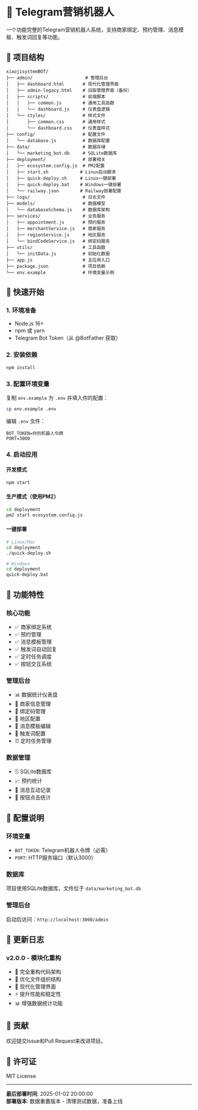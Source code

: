 # 🤖 Telegram营销机器人

一个功能完整的Telegram营销机器人系统，支持商家绑定、预约管理、消息模板、触发词回复等功能。

## 📁 项目结构

```
xiaojisystemBOT/
├── admin/                    # 管理后台
│   ├── dashboard.html       # 现代化管理界面
│   ├── admin-legacy.html    # 旧版管理界面（备份）
│   ├── scripts/             # 前端脚本
│   │   ├── common.js        # 通用工具函数
│   │   └── dashboard.js     # 仪表盘逻辑
│   └── styles/              # 样式文件
│       ├── common.css       # 通用样式
│       └── dashboard.css    # 仪表盘样式
├── config/                  # 配置文件
│   └── database.js          # 数据库配置
├── data/                    # 数据存储
│   └── marketing_bot.db     # SQLite数据库
├── deployment/              # 部署相关
│   ├── ecosystem.config.js  # PM2配置
│   ├── start.sh            # Linux启动脚本
│   ├── quick-deploy.sh     # Linux一键部署
│   ├── quick-deploy.bat    # Windows一键部署
│   └── railway.json        # Railway部署配置
├── logs/                    # 日志文件
├── models/                  # 数据模型
│   └── databaseSchema.js    # 数据库架构
├── services/                # 业务服务
│   ├── appointment.js       # 预约服务
│   ├── merchantService.js   # 商家服务
│   ├── regionService.js     # 地区服务
│   └── bindCodeService.js   # 绑定码服务
├── utils/                   # 工具函数
│   └── initData.js          # 初始化数据
├── app.js                   # 主应用入口
├── package.json             # 项目依赖
└── env.example              # 环境变量示例
```

## 🚀 快速开始

### 1. 环境准备

- Node.js 16+ 
- npm 或 yarn
- Telegram Bot Token（从 @BotFather 获取）

### 2. 安装依赖

```bash
npm install
```

### 3. 配置环境变量

复制 `env.example` 为 `.env` 并填入你的配置：

```bash
cp env.example .env
```

编辑 `.env` 文件：
```
BOT_TOKEN=你的机器人令牌
PORT=3000
```

### 4. 启动应用

#### 开发模式
```bash
npm start
```

#### 生产模式（使用PM2）
```bash
cd deployment
pm2 start ecosystem.config.js
```

#### 一键部署
```bash
# Linux/Mac
cd deployment
./quick-deploy.sh

# Windows
cd deployment
quick-deploy.bat
```

## 📱 功能特性

### 核心功能
- ✅ 商家绑定系统
- ✅ 预约管理
- ✅ 消息模板管理
- ✅ 触发词自动回复
- ✅ 定时任务调度
- ✅ 按钮交互系统

### 管理后台
- 📊 数据统计仪表盘
- 👥 商家信息管理
- 🔑 绑定码管理
- 📍 地区配置
- 📝 消息模板编辑
- 🎯 触发词配置
- ⏰ 定时任务管理

### 数据管理
- 🗄️ SQLite数据库
- 📈 预约统计
- 💬 消息互动记录
- 🔘 按钮点击统计

## 🔧 配置说明

### 环境变量
- `BOT_TOKEN`: Telegram机器人令牌（必需）
- `PORT`: HTTP服务端口（默认3000）

### 数据库
项目使用SQLite数据库，文件位于 `data/marketing_bot.db`

### 管理后台
启动后访问：`http://localhost:3000/admin`

## 📝 更新日志

### v2.0.0 - 模块化重构
- 🔄 完全重构代码架构
- 📁 优化文件组织结构
- 🎨 现代化管理界面
- ⚡ 提升性能和稳定性
- 📊 增强数据统计功能

## 🤝 贡献

欢迎提交Issue和Pull Request来改进项目。

## 📄 许可证

MIT License 

---

**最后部署时间**: 2025-01-02 20:00:00  
**部署版本**: 数据重置版本 - 清理测试数据，准备上线 
